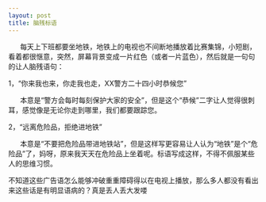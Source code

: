 ```yaml
---
layout: post
title: 脑残标语
---
```

<p>&nbsp;&nbsp; &nbsp; &nbsp;每天上下班都要坐地铁，地铁上的电视也不间断地播放着比赛集锦，小短剧，看着都很惬意，突然，屏幕背景变成一片红色（或者一片蓝色），然后就是一句句的让人脑残语句：</p><p>1，&ldquo;你来我也来，你走我也走，XX警方二十四小时恭候您&rdquo;</p><p>&nbsp;&nbsp; &nbsp; &nbsp;本意是&ldquo;警方会每时每刻保护大家的安全&rdquo;，但是这个&ldquo;恭候&rdquo;二字让人觉得很刺耳，感觉像是无论你走到哪里，我们都要跟踪您。</p><p>2，&ldquo;远离危险品，拒绝进地铁&rdquo;&nbsp;</p><p>&nbsp;&nbsp; &nbsp; &nbsp;本意是&ldquo;不要把危险品带进地铁站&rdquo;，但是这样写更容易让人认为&ldquo;地铁&rdquo;是个&ldquo;危险品&rdquo;了，妈呀，原来我天天在危险品上坐着呢。标语写成这样，不得不佩服某些 人的思维习惯。&nbsp;</p><p>不知道这些广告语怎么能够冲破重重障碍得以在电视上播放，那么多人都没有看出来这些话是有明显语病的？真是丢人丢大发喽</p>
